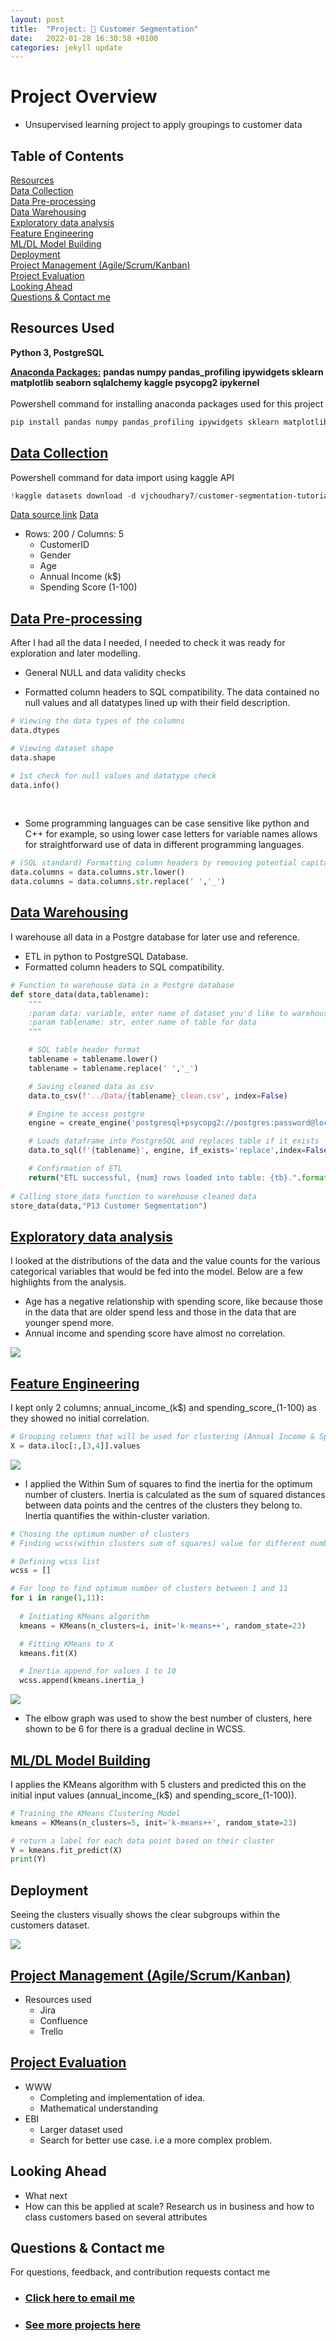 ```yaml
---
layout: post
title:  "Project: 👯 Customer Segmentation"
date:   2022-01-28 16:30:58 +0100
categories: jekyll update
---
```

# Project Overview 
* Unsupervised learning project to apply groupings to customer data 

## Table of Contents 
[Resources](#resources)<br>
[Data Collection](#DataCollection)<br>
[Data Pre-processing](#DataPre-processing)<br>
[Data Warehousing](#DataWarehousing)<br>
[Exploratory data analysis](#EDA)<br>
[Feature Engineering](#FeatEng)<br>
[ML/DL Model Building](#ModelBuild)<br>
[Deployment](#ModelDeploy)<br> 
[Project Management (Agile/Scrum/Kanban)](#Prjmanage)<br>
[Project Evaluation](#PrjEval)<br>
[Looking Ahead](#Lookahead)<br>
[Questions & Contact me](#Lookahead)<br>

<a name="Resources"></a>  

## Resources Used
**Python 3, PostgreSQL** 

[**Anaconda Packages:**](https://github.com/MattithyahuData/P13-Customer-Segmentation/blob/master/requirements.txt) **pandas numpy pandas_profiling ipywidgets sklearn matplotlib seaborn sqlalchemy kaggle psycopg2 ipykernel**<br><br>
Powershell command for installing anaconda packages used for this project    
```powershell
pip install pandas numpy pandas_profiling ipywidgets sklearn matplotlib seaborn sqlalchemy kaggle psycopg2 ipykernel
```

<a name="DataCollection"></a>  

## [Data Collection](https://github.com/MattithyahuData/P13-Customer-Segmentation/blob/master/Code/P13_Code.ipynb)
Powershell command for data import using kaggle API <br>
```powershell
!kaggle datasets download -d vjchoudhary7/customer-segmentation-tutorial-in-python -p ..\Data --unzip 
```
[Data source link](https://www.kaggle.com/vjchoudhary7/customer-segmentation-tutorial-in-python)
[Data](Data/Mall_Customers.csv)
*  Rows: 200 / Columns: 5
    *   CustomerID                
    *   Gender                    
    *   Age                       
    *   Annual Income (k$)        
    *   Spending Score (1-100)    

 

<a name="DataPre-processing"></a>  

## [Data Pre-processing](https://github.com/MattithyahuData/P13-Customer-Segmentation/blob/master/Code/P13_Code.ipynb)
After I had all the data I needed, I needed to check it was ready for exploration and later modelling.   
*   General NULL and data validity checks  

*   Formatted column headers to SQL compatibility. 
The data contained no null values and all datatypes lined up with their field description. <br>

```python
# Viewing the data types of the columns
data.dtypes

# Viewing dataset shape
data.shape

# 1st check for null values and datatype check 
data.info()
```

<br>

*   Some programming languages can be case sensitive like python and C++ for example, so using lower case letters for variable names allows for straightforward use of data in different programming languages.<br>

```python
# (SQL standard) Formatting column headers by removing potential capital letters and spaces in column headers 
data.columns = data.columns.str.lower()
data.columns = data.columns.str.replace(' ','_')
```


<a name="DataWarehousing"></a>

## [Data Warehousing](https://github.com/MattithyahuData/P13-Customer-Segmentation/blob/master/Code/P13_Code.ipynb)
I warehouse all data in a Postgre database for later use and reference.

*   ETL in python to PostgreSQL Database.
*   Formatted column headers to SQL compatibility. 


```python 
# Function to warehouse data in a Postgre database 
def store_data(data,tablename):
    """
    :param data: variable, enter name of dataset you'd like to warehouse
    :param tablename: str, enter name of table for data 
    """

    # SQL table header format
    tablename = tablename.lower()
    tablename = tablename.replace(' ','_')

    # Saving cleaned data as csv
    data.to_csv(f'../Data/{tablename}_clean.csv', index=False)

    # Engine to access postgre
    engine = create_engine('postgresql+psycopg2://postgres:password@localhost:5432/projectsdb')

    # Loads dataframe into PostgreSQL and replaces table if it exists
    data.to_sql(f'{tablename}', engine, if_exists='replace',index=False)

    # Confirmation of ETL 
    return("ETL successful, {num} rows loaded into table: {tb}.".format(num=len(data.iloc[:,0]), tb=tablename))
 
# Calling store_data function to warehouse cleaned data
store_data(data,"P13 Customer Segmentation")
```

<a name="EDA"></a>  

## [Exploratory data analysis](https://github.com/MattithyahuData/P13-Customer-Segmentation/blob/master/Code/P13_Code.ipynb) 
I looked at the distributions of the data and the value counts for the various categorical variables that would be fed into the model. Below are a few highlights from the analysis.

*   Age has a negative relationship with spending score, like because those in the data that are older spend less and those in the data that are younger spend more.
*   Annual income and spending score have almost no correlation.   

<img src="/images/P13/customer_seg_correlation.png" />

<a name="FeatEng"></a>  

## [Feature Engineering](https://github.com/MattithyahuData/P13-Customer-Segmentation/blob/master/Code/P13_Code.ipynb) 
I kept only 2 columns; annual_income_(k$) and spending_score_(1-100) as they showed no initial correlation. 

```python
# Grouping columns that will be used for clustering (Annual Income & Spending score column)
X = data.iloc[:,[3,4]].values
```

<img src="/images/P13/WSS_formula.png"/>

*   I applied the Within Sum of squares to find the inertia for the optimum number of clusters. Inertia is calculated as the sum of squared distances between data points and the centres of the clusters they belong to. Inertia quantifies the within-cluster variation.

```python
# Chosing the optimum number of clusters 
# Finding wcss(within clusters sum of squares) value for different number of clusters

# Defining wcss list 
wcss = []

# For loop to find optimum number of clusters between 1 and 11
for i in range(1,11):
  
  # Initiating KMeans algorithm 
  kmeans = KMeans(n_clusters=i, init='k-means++', random_state=23)

  # Fitting KMeans to X
  kmeans.fit(X)

  # Inertia append for values 1 to 10 
  wcss.append(kmeans.inertia_)
```

<img src="/images/P13/elbow_point_graph.png"/>

*   The elbow graph was used to show the best number of clusters, here shown to be 6 for there is a gradual decline in WCSS. 

  

<a name="ModelBuild"></a> 

## [ML/DL Model Building](https://github.com/MattithyahuData/P13-Customer-Segmentation/blob/master/Code/P13_Code.ipynb)

I applies the KMeans algorithm with 5 clusters and predicted this on the initial input values (annual_income_(k$) and spending_score_(1-100)). 

```python
# Training the KMeans Clustering Model
kmeans = KMeans(n_clusters=5, init='k-means++', random_state=23)

# return a label for each data point based on their cluster
Y = kmeans.fit_predict(X)
print(Y)
```

<a name="ModelDeploy"></a> 

## Deployment
Seeing the clusters visually shows the clear subgroups within the customers dataset. 

<img src="/images/P13/customer_groups.png" />

<a name="Prjmanage"></a> 

## [Project Management (Agile/Scrum/Kanban)](https://www.atlassian.com/software/jira)
* Resources used
    * Jira
    * Confluence
    * Trello 

<a name="PrjEval"></a> 

## [Project Evaluation]() 
*   WWW
    *   Completing and implementation of idea. 
    *   Mathematical understanding 
*   EBI 
    *   Larger dataset used 
    *   Search for better use case. i.e a more complex problem. 

<a name="Lookahead"></a> 

## Looking Ahead
*   What next
*   How can this be applied at scale? Research us in business and how to class customers based on several attributes

<a name="Questions"></a> 

## Questions & Contact me 
For questions, feedback, and contribution requests contact me
* ### [Click here to email me](mailto:contactmattithyahu@gmail.com) 
* ### [See more projects here](https://mattithyahudata.github.io/)





[jekyll-docs]: https://jekyllrb.com/docs/home
[jekyll-gh]:   https://github.com/jekyll/jekyll
[jekyll-talk]: https://talk.jekyllrb.com/
